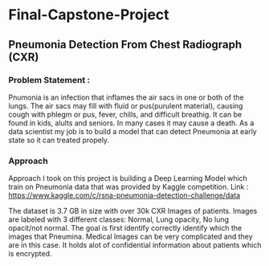 # Final-Capstone-Project 

## Pneumonia Detection From Chest Radiograph (CXR) 

### Problem Statement :

Pnumonia is an infection that inflames the air sacs in one or both of the lungs. The air sacs may fill with fluid or pus(purulent material), causing cough with phlegm or pus, fever, chills, and difficult breathig. It can be found in kids, alults and seniors. In many cases it may cause a death. As a data scientist my job is to build a model that can detect Pneumonia at early state so it can treated propely.

### Approach

Approach I took on this project is building a Deep Learning Model which train on Pneumonia data that was provided by Kaggle competition. Link : <https://www.kaggle.com/c/rsna-pneumonia-detection-challenge/data> 

The dataset is 3.7 GB in size with over 30k CXR Images of patients. Images are labeled with 3 different classes: Normal, Lung opacity, No lung opacit/not normal. The goal is first identify correctly identify which the images that Pneumina. Medical Images can be very complicated and they are in this case. It holds alot of confidential information about patients which is encrypted. 
